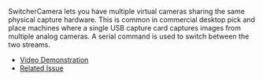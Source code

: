 SwitcherCamera lets you have multiple virtual cameras sharing the same physical capture hardware. This is common in commercial desktop pick and place machines where a single USB capture card captures images from multiple analog cameras. A serial command is used to switch between the two streams.

* [Video Demonstration](https://www.youtube.com/watch?v=gFXqbMJM2wM)
* [Related Issue](https://github.com/openpnp/openpnp/issues/851)

